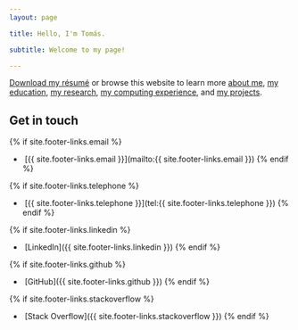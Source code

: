 ```yaml
---
layout: page

title: Hello, I'm Tomás.

subtitle: Welcome to my page!

---
```



[Download my résumé](/assets/files/CV_TPVasconcelos.pdf) or browse this website to learn more [about me](/about/), [my education](/education/),
[my research](/research/), [my computing experience](/computing-experience/), and [my projects](/projects/).

## Get in touch

{% if site.footer-links.email %}
- <a href="mailto:{{ site.footer-links.email }}"><i class="svg-icon email"></i></a>
&nbsp;[{{ site.footer-links.email }}](mailto:{{ site.footer-links.email }})
{% endif %}

{% if site.footer-links.telephone %}
- <a href="tel:{{ site.footer-links.telephone }}"><i class="svg-icon phone"></i></a>
&nbsp;[{{ site.footer-links.telephone }}](tel:{{ site.footer-links.telephone }})
{% endif %}


{% if site.footer-links.linkedin %}
- <a href="{{ site.footer-links.linkedin }}"><i class="svg-icon linkedin"></i></a>
&nbsp;[LinkedIn]({{ site.footer-links.linkedin }})
{% endif %}

{% if site.footer-links.github %}
- <a href="{{ site.footer-links.github }}"><i class="svg-icon github"></i></a>
&nbsp;[GitHub]({{ site.footer-links.github }})
{% endif %}

{% if site.footer-links.stackoverflow %}
- <a href="{{ site.footer-links.stackoverflow }}"><i class="svg-icon stackoverflow"></i></a>
&nbsp;[Stack Overflow]({{ site.footer-links.stackoverflow }})
{% endif %}
